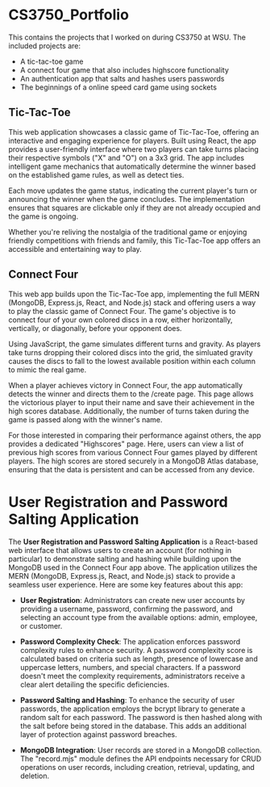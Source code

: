 # CS3750_Portfolio
This contains the projects that I worked on during CS3750 at WSU. The included projects are:
* A tic-tac-toe game
* A connect four game that also includes highscore functionality
* An authentication app that salts and hashes users passwords
* The beginnings of a online speed card game using sockets

## Tic-Tac-Toe
This web application showcases a classic game of Tic-Tac-Toe, offering an interactive and engaging experience for players. Built using React, the app provides a user-friendly interface where two players can take turns placing their respective symbols ("X" and "O") on a 3x3 grid. The app includes intelligent game mechanics that automatically determine the winner based on the established game rules, as well as detect ties.

Each move updates the game status, indicating the current player's turn or announcing the winner when the game concludes. The implementation ensures that squares are clickable only if they are not already occupied and the game is ongoing.

Whether you're reliving the nostalgia of the traditional game or enjoying friendly competitions with friends and family, this Tic-Tac-Toe app offers an accessible and entertaining way to play.


## Connect Four
This web app builds upon the Tic-Tac-Toe app, implementing the full MERN (MongoDB, Express.js, React, and Node.js) stack and offering users a way to play the classic game of Connect Four. The game's objective is to connect four of your own colored discs in a row, either horizontally, vertically, or diagonally, before your opponent does.

Using JavaScript, the game simulates different turns and gravity. As players take turns dropping their colored discs into the grid, the simluated gravity causes the discs to fall to the lowest available position within each column to mimic the real game.

When a player achieves victory in Connect Four, the app automatically detects the winner and directs them to the /create page. This page allows the victorious player to input their name and save their achievement in the high scores database. Additionally, the number of turns taken during the game is passed along with the winner's name.

For those interested in comparing their performance against others, the app provides a dedicated "Highscores" page. Here, users can view a list of previous high scores from various Connect Four games played by different players. The high scores are stored securely in a MongoDB Atlas database, ensuring that the data is persistent and can be accessed from any device.

# User Registration and Password Salting Application

The **User Registration and Password Salting Application** is a React-based web interface that allows users to create an account (for nothing in particular) to demonstrate salting and hashing while building upon the MongoDB used in the Connect Four app above. The application utilizes the MERN (MongoDB, Express.js, React, and Node.js) stack to provide a seamless user experience. Here are some key features about this app:

- **User Registration**: Administrators can create new user accounts by providing a username, password, confirming the password, and selecting an account type from the available options: admin, employee, or customer.

- **Password Complexity Check**: The application enforces password complexity rules to enhance security. A password complexity score is calculated based on criteria such as length, presence of lowercase and uppercase letters, numbers, and special characters. If a password doesn't meet the complexity requirements, administrators receive a clear alert detailing the specific deficiencies.

- **Password Salting and Hashing**: To enhance the security of user passwords, the application employs the bcrypt library to generate a random salt for each password. The password is then hashed along with the salt before being stored in the database. This adds an additional layer of protection against password breaches.

- **MongoDB Integration**: User records are stored in a MongoDB collection. The "record.mjs" module defines the API endpoints necessary for CRUD operations on user records, including creation, retrieval, updating, and deletion.
